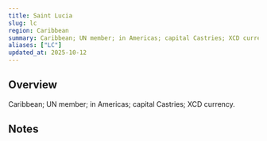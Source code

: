 ```yaml
---
title: Saint Lucia
slug: lc
region: Caribbean
summary: Caribbean; UN member; in Americas; capital Castries; XCD currency.
aliases: ["LC"]
updated_at: 2025-10-12
---
```


## Overview

Caribbean; UN member; in Americas; capital Castries; XCD currency.

## Notes

<!-- Add your first note below -->
